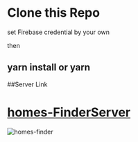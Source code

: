 # Clone this Repo

set Firebase credential by your own

then

## yarn install or yarn

##Server Link

# [homes-FinderServer](https://github.com/Azim-Ahmed/homes-finder-server)

![homes-finder](https://i.ibb.co/k3hQ1xj/homes-finder-client-min.png)
